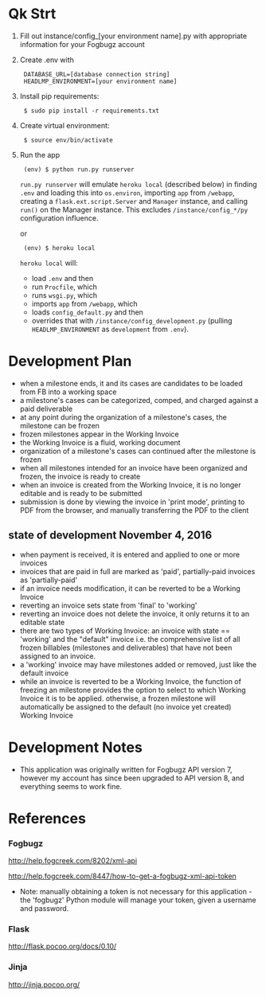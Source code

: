 # Qk Strt

1. Fill out instance/config_[your environment name].py with appropriate information for your Fogbugz account

2. Create .env with

		DATABASE_URL=[database connection string]
		HEADLMP_ENVIRONMENT=[your environment name]

2. Install pip requirements:

		$ sudo pip install -r requirements.txt

3. Create virtual environment:

		$ source env/bin/activate

3. Run the app

		(env) $ python run.py runserver
	
	`run.py runserver` will emulate `heroku local` (described below) in finding `.env` and loading this into `os.environ`, importing `app` from `/webapp`, creating a `flask.ext.script.Server` and `Manager` instance, and calling `run()` on the Manager instance. This excludes `/instance/config_*/py` configuration influence.
	
	or 
	
		(env) $ heroku local
	
	`heroku local` will:
	* load `.env` and then 
	* run `Procfile`, which 
	* runs `wsgi.py`, which 
	* imports `app` from `/webapp`, which 
	* loads `config_default.py` and then 
	* overrides that with `/instance/config_development.py` (pulling `HEADLMP_ENVIRONMENT` as `development` from `.env`).

# Development Plan

* when a milestone ends, it and its cases are candidates to be loaded from FB into a working space
* a milestone's cases can be categorized, comped, and charged against a paid deliverable
* at any point during the organization of a milestone's cases, the milestone can be frozen
* frozen milestones appear in the Working Invoice
* the Working Invoice is a fluid, working document
* organization of a milestone's cases can continued after the milestone is frozen
* when all milestones intended for an invoice have been organized and frozen, the invoice is ready to create
* when an invoice is created from the Working Invoice, it is no longer editable and is ready to be submitted
* submission is done by viewing the invoice in 'print mode', printing to PDF from the browser, and manually transferring the PDF to the client

## state of development November 4, 2016
* when payment is received, it is entered and applied to one or more invoices
* invoices that are paid in full are marked as 'paid', partially-paid invoices as 'partially-paid'
* if an invoice needs modification, it can be reverted to be a Working Invoice
* reverting an invoice sets state from 'final' to 'working'
* reverting an invoice does not delete the invoice, it only returns it to an editable state
* there are two types of Working Invoice: an invoice with state == 'working' and the "default" invoice i.e. the comprehensive list of all frozen billables (milestones and deliverables) that have not been assigned to an invoice. 
* a 'working' invoice may have milestones added or removed, just like the default invoice
* while an invoice is reverted to be a Working Invoice, the function of freezing an milestone provides the option to select to which Working Invoice it is to be applied. otherwise, a frozen milestone will automatically be assigned to the default (no invoice yet created) Working Invoice

# Development Notes

* This application was originally written for Fogbugz API version 7, however my account has since been upgraded to API version 8, and everything seems to work fine.

# References

### Fogbugz 

http://help.fogcreek.com/8202/xml-api

http://help.fogcreek.com/8447/how-to-get-a-fogbugz-xml-api-token

* Note: manually obtaining a token is not necessary for this application - the 'fogbugz' Python module will manage your token, given a username and password. 

### Flask

http://flask.pocoo.org/docs/0.10/

### Jinja 

http://jinja.pocoo.org/
